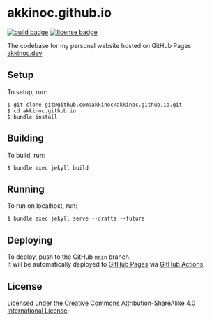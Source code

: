 # akkinoc.github.io

[![build badge]][build]
[![license badge]][license]

[build]: https://github.com/akkinoc/akkinoc.github.io/actions/workflows/build.yml
[build badge]: https://github.com/akkinoc/akkinoc.github.io/actions/workflows/build.yml/badge.svg
[license]: LICENSE.txt
[license badge]: https://img.shields.io/github/license/akkinoc/akkinoc.github.io?color=blue

The codebase for my personal website hosted on GitHub Pages: [akkinoc.dev]  

[akkinoc.dev]: https://akkinoc.dev

## Setup

To setup, run:  

```console
$ git clone git@github.com:akkinoc/akkinoc.github.io.git
$ cd akkinoc.github.io
$ bundle install
```

## Building

To build, run:  

```console
$ bundle exec jekyll build
```

## Running

To run on localhost, run:  

```console
$ bundle exec jekyll serve --drafts --future
```

## Deploying

To deploy, push to the GitHub `main` branch.  
It will be automatically deployed to [GitHub Pages][akkinoc.dev] via [GitHub Actions][build].  

## License

Licensed under the [Creative Commons Attribution-ShareAlike 4.0 International License][license].  
